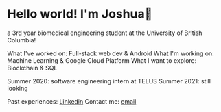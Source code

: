 # Hello world! I'm Joshua👋

a 3rd year biomedical engineering student at the University of British Columbia!

What I've worked on: Full-stack web dev & Android
What I'm working on: Machine Learning & Google Cloud Platform
What I want to explore: Blockchain & SQL

Summer 2020: software engineering intern at TELUS
Summer 2021: still looking

Past experiences: [Linkedin](https://linkedin.com/in/joshparksj)
Contact me: [email](joshuaparksj@gmail.com)
